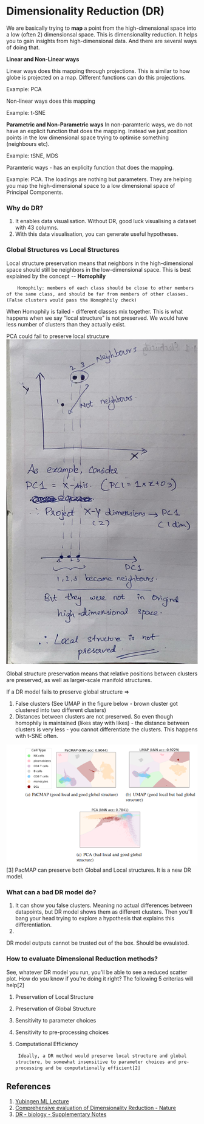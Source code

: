# Dimensionality Reduction (DR)

We are basically trying to **map** a point from the high-dimensional space into a low (often 2) dimensionsal space. This is dimensionality reduction. It helps you to gain insights from high-dimensional data. And there are several ways of doing that.

**Linear and Non-Linear ways**

Linear ways does this mapping through projections. This is similar to how globe is projected on a map. Different functions can do this projections.

Example: PCA

Non-linear ways does this mapping

Example: t-SNE

**Parametric and Non-Parametric ways**
In non-paramteric ways, we do not have an explicit function that does the mapping. Instead we just position points in the low dimensional space trying to optimise something (neighbours etc).

Example: tSNE, MDS

Paramteric ways - has an explicity function that does the mapping.

Example: PCA. The loadings are nothing but parameters. They are helping you map the high-dimensional space to a low dimensional space of Principal Components.


### Why do DR?
1. It enables data visualisation. Without DR, good luck visualising a dataset with 43 columns.
2. With this data visualisation, you can generate useful hypotheses.

### Global Structures vs Local Structures

Local structure preservation means that neighbors in the high-dimensional space should still be neighbors in the low-dimensional space. This is best explained by the concept -- **Homophily**

        Homophily: members of each class should be close to other members of the same class, and should be far from members of other classes. (False clusters would pass the Homophhily check)

When Homophily is failed - different classes mix together. This is what happens when we say "local structure" is not preserved. We would have less number of clusters than they actually exist.

PCA could fail to preserve local structure
![PCA could fail to preserve local structure](PCA/pca_localstructure.jpeg)

Global structure preservation means that relative positions between clusters are preserved, as well as larger-scale manifold structures.

If a DR model fails to preserve global structure =>
1. False clusters (See UMAP in the figure below - brown cluster got clustered into two different clusters)
2. Distances between clusters are not preserved. So even though homophily is maintained (likes stay with likes) - the distance between clusters is very less - you cannot differentiate the clusters. This happens with t-SNE often.

![alt text](Papers/global_local_structures.png)[3]
PacMAP can preserve both Global and Local structures. It is a new DR model. 

### What can a bad DR model do?
1. It can show you false clusters. Meaning no actual differences between datapoints, but DR model shows them as different clusters. Then you'll bang your head trying to explore a hypothesis that explains this differentiation.
2. 

DR model outputs cannot be trusted out of the box. Should be evaulated.

### How to evaluate Dimensional Reduction methods?

See, whatever DR model you run, you'll be able to see a reduced scatter plot. How do you know if you're doing it right? The following 5 criterias will help[2]

1. Preservation of Local Structure
2. Preservation of Global Structure
3. Sensitivity to parameter choices
4. Sensitivity to pre-processing choices
5. Computational Efficiency

        Ideally, a DR method would preserve local structure and global structure, be somewhat insensitive to parameter choices and pre-processing and be computationally efficient[2]


## References

1. [Yubingen ML Lecture](https://www.youtube.com/watch?v=MnRskV3NY1k)
2. [Comprehensive evaluation of Dimensionality Reduction - Nature](https://www.nature.com/articles/s42003-022-03628-x)
3. [DR - biology - Supplementary Notes](https://static-content.springer.com/esm/art%3A10.1038%2Fs42003-022-03628-x/MediaObjects/42003_2022_3628_MOESM1_ESM.pdf)